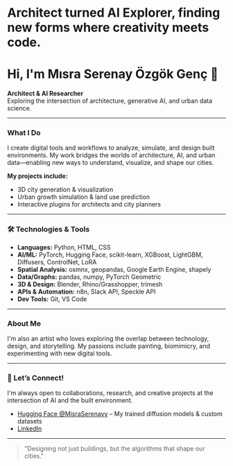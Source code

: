 # Architect turned AI Explorer, finding new forms where creativity meets code.

# Hi, I'm Mısra Serenay Özgök Genç 👋

**Architect & AI Researcher**  
Exploring the intersection of architecture, generative AI, and urban data science.

---

### What I Do

I create digital tools and workflows to analyze, simulate, and design built environments. My work bridges the worlds of architecture, AI, and urban data—enabling new ways to understand, visualize, and shape our cities.

**My projects include:**
- 3D city generation & visualization
- Urban growth simulation & land use prediction
- Interactive plugins for architects and city planners

---

### 🛠️ Technologies & Tools

- **Languages:** Python, HTML, CSS
- **AI/ML:** PyTorch, Hugging Face, scikit-learn, XGBoost, LightGBM, Diffusers, ControlNet, LoRA
- **Spatial Analysis:** osmnx, geopandas, Google Earth Engine, shapely
- **Data/Graphs:** pandas, numpy, PyTorch Geometric
- **3D & Design:** Blender, Rhino/Grasshopper, trimesh
- **APIs & Automation:** n8n, Slack API, Speckle API
- **Dev Tools:** Git, VS Code

---

### About Me

I'm also an artist who loves exploring the overlap between technology, design, and storytelling. My passions include painting, biomimicry, and experimenting with new digital tools.

---

### 🤝 Let’s Connect!

I'm always open to collaborations, research, and creative projects at the intersection of AI and the built environment.

- [Hugging Face @MisraSerenayy](https://huggingface.co/MisraSerenayy) – My trained diffusion models & custom datasets
- [LinkedIn](https://www.linkedin.com/in/m%C4%B1sra-serenay-%C3%B6zg%C3%B6k-gen%C3%A7-857530208)

---

> "Designing not just buildings, but the algorithms that shape our cities."


<!--
**MisraSerenayy/MisraSerenayy** is a ✨ _special_ ✨ repository because its `README.md` (this file) appears on your GitHub profile.

Here are some ideas to get you started:

- 🔭 I’m currently working on ...
- 🌱 I’m currently learning ...
- 👯 I’m looking to collaborate on ...
- 🤔 I’m looking for help with ...
- 💬 Ask me about ...
- 📫 How to reach me: ...
- 😄 Pronouns: ...
- ⚡ Fun fact: ...
-->
